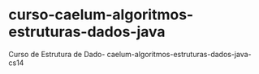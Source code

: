 # curso-caelum-algoritmos-estruturas-dados-java
Curso de Estrutura de Dado-
caelum-algoritmos-estruturas-dados-java-cs14

